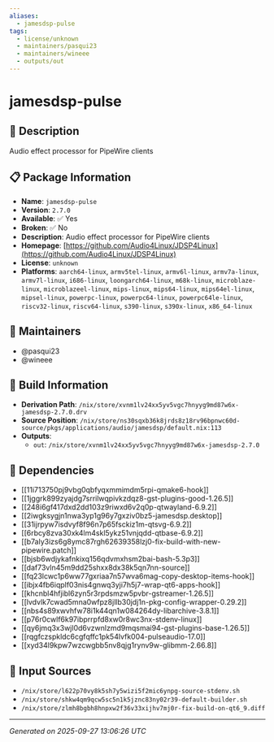 ```yaml
---
aliases:
  - jamesdsp-pulse
tags:
  - license/unknown
  - maintainers/pasqui23
  - maintainers/wineee
  - outputs/out
---
```


# jamesdsp-pulse

## 📝 Description

Audio effect processor for PipeWire clients

## 📋 Package Information

- **Name**: `jamesdsp-pulse`
- **Version**: `2.7.0`
- **Available**: ✅ Yes
- **Broken**: ✅ No
- **Description**: Audio effect processor for PipeWire clients
- **Homepage**: [https://github.com/Audio4Linux/JDSP4Linux](https://github.com/Audio4Linux/JDSP4Linux)
- **License**: `unknown`
- **Platforms**: `aarch64-linux`, `armv5tel-linux`, `armv6l-linux`, `armv7a-linux`, `armv7l-linux`, `i686-linux`, `loongarch64-linux`, `m68k-linux`, `microblaze-linux`, `microblazeel-linux`, `mips-linux`, `mips64-linux`, `mips64el-linux`, `mipsel-linux`, `powerpc-linux`, `powerpc64-linux`, `powerpc64le-linux`, `riscv32-linux`, `riscv64-linux`, `s390-linux`, `s390x-linux`, `x86_64-linux`
## 👥 Maintainers

- @pasqui23
- @wineee


## 🔧 Build Information

- **Derivation Path**: `/nix/store/xvnm1lv24xx5yv5vgc7hnyyg9md87w6x-jamesdsp-2.7.0.drv`
- **Source Position**: `/nix/store/ns30sqxb36k8jrds8z18rv96bpnwc60d-source/pkgs/applications/audio/jamesdsp/default.nix:113`
- **Outputs**:
  - `out`:  `/nix/store/xvnm1lv24xx5yv5vgc7hnyyg9md87w6x-jamesdsp-2.7.0`

## 🔗 Dependencies

- [[11i713750pj9vbg0qbfyqxmmimdm5rpi-qmake6-hook]]
- [[1jggrk899zyajdg7srrilwqpivkzdqz8-gst-plugins-good-1.26.5]]
- [[248i6gf417dxd2dd103z9riwxd6v2q0p-qtwayland-6.9.2]]
- [[2iwgksygjn1nwa3yp1g96y7gxziv0bz5-jamesdsp.desktop]]
- [[31ijrpyw7isdvyf8f96n7p65fsckiz1m-qtsvg-6.9.2]]
- [[6rbcy8zva30xk4lm4skl5ykz51vnjqdd-qtbase-6.9.2]]
- [[b7aly3izs6g8ymc87rgh62639358lzj0-fix-build-with-new-pipewire.patch]]
- [[bjsb6wdjykafnkixq156qdvmxhsm2bai-bash-5.3p3]]
- [[daf73vln45m9dd25shxx8dx38k5qn7nn-source]]
- [[fq23lcwc1p6ww77gxriaa7n57wva6mag-copy-desktop-items-hook]]
- [[ibjx4fb6iqplf03nis4gnwq3yji7h5j7-wrap-qt6-apps-hook]]
- [[khcnbl4hfjibl6zyn5r3rpdsmzw5pvbr-gstreamer-1.26.5]]
- [[lvdvlk7cwad5mna0wfpz8jllb30jdj1n-pkg-config-wrapper-0.29.2]]
- [[nbs4s89xwvhfw78i1k44qn1w084264dy-libarchive-3.8.1]]
- [[p76r0cwlf6k97ibprrpfd8xw0r8wc3nx-stdenv-linux]]
- [[qy6jmq3x3wjl0d6vzwnlzmd9mqsmai94-gst-plugins-base-1.26.5]]
- [[rqgfczspkldc6cgfqffc1pk54lvfk004-pulseaudio-17.0]]
- [[xyd34l9kpw7wzcwgbb5nv8qjg1rynv9w-glibmm-2.66.8]]

## 📁 Input Sources

- `/nix/store/l622p70vy8k5sh7y5wizi5f2mic6ynpg-source-stdenv.sh`
- `/nix/store/shkw4qm9qcw5sc5n1k5jznc83ny02r39-default-builder.sh`
- `/nix/store/zlmh8bgbh8hnpxw2f36v33xijhv7mj0r-fix-build-on-qt6_9.diff`

---
*Generated on 2025-09-27 13:06:26 UTC*
